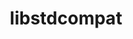 ---
title: "libstdcompat"
layout: cache
categories: [package, develop]
meta: {"compilers": ["gcc@=11.4.0", "oneapi@=2024.2.1"], "num_specs": 5, "num_specs_by_stack": {"e4s": 2, "e4s-oneapi": 3, "root": 5}, "oss": ["ubuntu22.04"], "platforms": ["linux"], "stacks": ["e4s", "e4s-oneapi", "root"], "targets": ["x86_64_v3"], "versions": ["0.0.21"]}
spec_details: [{"compiler": "oneapi@=2024.2.1", "hash": "3buuf2wwejtgeymdcdv5hplpu7hvukaz", "os": "ubuntu22.04", "platform": "linux", "size": "-", "stacks": ["e4s-oneapi", "root"], "target": "x86_64_v3", "variants": ["~boost", "build_system=cmake", "build_type=Release", "cpp_compat=auto", "+cpp_unstable", "generator=make", "~ipo"], "versions": ["0.0.21"]}, {"compiler": "oneapi@=2024.2.1", "hash": "464xf4or6onhby2x6qctmlq5r3vrv7ly", "os": "ubuntu22.04", "platform": "linux", "size": "-", "stacks": ["e4s-oneapi", "root"], "target": "x86_64_v3", "variants": ["~boost", "build_system=cmake", "build_type=Release", "cpp_compat=auto", "+cpp_unstable", "generator=make", "~ipo"], "versions": ["0.0.21"]}, {"compiler": "gcc@=11.4.0", "hash": "dooylarh2deubmta7jaxmw5exj5j7bso", "os": "ubuntu22.04", "platform": "linux", "size": "-", "stacks": ["e4s", "root"], "target": "x86_64_v3", "variants": ["~boost", "build_system=cmake", "build_type=Release", "cpp_compat=auto", "+cpp_unstable", "generator=make", "~ipo"], "versions": ["0.0.21"]}, {"compiler": "gcc@=11.4.0", "hash": "ngqquvpoww27xrkkfsby65fmny2dhysx", "os": "ubuntu22.04", "platform": "linux", "size": "-", "stacks": ["e4s", "root"], "target": "x86_64_v3", "variants": ["~boost", "build_system=cmake", "build_type=Release", "cpp_compat=auto", "+cpp_unstable", "generator=make", "~ipo"], "versions": ["0.0.21"]}, {"compiler": "oneapi@=2024.2.1", "hash": "p2fpdiaavvuydhut5q5itu5zlhpme4xn", "os": "ubuntu22.04", "platform": "linux", "size": "-", "stacks": ["e4s-oneapi", "root"], "target": "x86_64_v3", "variants": ["~boost", "build_system=cmake", "build_type=Release", "cpp_compat=auto", "+cpp_unstable", "generator=make", "~ipo"], "versions": ["0.0.21"]}]
---